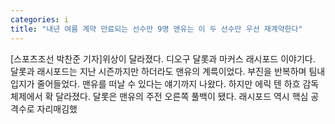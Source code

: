 ```yaml
---
categories: i
title: "내년 여름 계약 만료되는 선수만 9명 맨유는 이 두 선수만 우선 재계약한다"
---
```

[스포츠조선 박찬준 기자]위상이 달라졌다. 디오구 달롯과 마커스 래시포드 이야기다. 달롯과 래시포드는 지난 시즌까지만 하더라도 맨유의 계륵이었다. 부진을 반복하며 팀내 입지가 줄어들었다. 맨유를 떠날 수 있다는 얘기까지 나왔다. 하지만 에릭 텐 하흐 감독 체제에서 확 달라졌다. 달롯은 맨유의 주전 오른쪽 풀백이 됐다. 래시포드 역시 핵심 공격수로 자리매김했